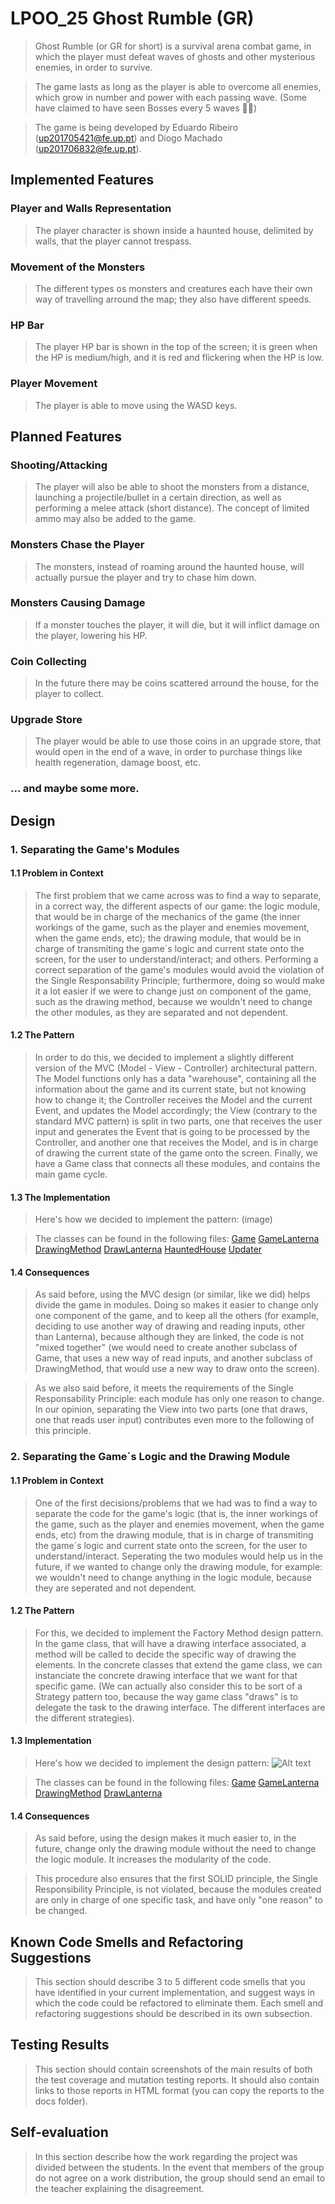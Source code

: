 # LPOO_25 Ghost Rumble (GR)

> Ghost Rumble (or GR for short) is a survival arena combat game, in which the player must defeat waves of ghosts and other mysterious enemies, in order to survive.

> The game lasts as long as the player is able to overcome all enemies, which grow in number and power with each passing wave. (Some have claimed to have seen Bosses every 5 waves 👀👀)

> The game is being developed by Eduardo Ribeiro (up201705421@fe.up.pt) and Diogo Machado (up201706832@fe.up.pt).

## Implemented Features

### Player and Walls Representation
> The player character is shown inside a haunted house, delimited by walls, that the player cannot trespass.

### Movement of the Monsters
> The different types os monsters and creatures each have their own way of travelling arround the map; they also have different speeds.

### HP Bar
> The player HP bar is shown in the top of the screen; it is green when the HP is medium/high, and it is red and flickering when the HP is low.

### Player Movement
> The player is able to move using the WASD keys.

## Planned Features

### Shooting/Attacking
> The player will also be able to shoot the monsters from a distance, launching a projectile/bullet in a certain direction, as well as performing a melee attack (short distance). The concept of limited ammo may also be added to the game.

### Monsters Chase the Player
> The monsters, instead of roaming around the haunted house, will actually pursue the player and try to chase him down.

### Monsters Causing Damage
> If a monster touches the player, it will die, but it will inflict damage on the player, lowering his HP.

### Coin Collecting
> In the future there may be coins scattered arround the house, for the player to collect.

### Upgrade Store
> The player would be able to use those coins in an upgrade store, that would open in the end of a wave, in order to purchase things like health regeneration, damage boost, etc.

### ... and maybe some more.

## Design
### 1. Separating the Game's Modules
#### 1.1 Problem in Context
> The first problem that we came across was to find a way to separate, in a correct way, the different aspects of our game: the logic module, that would be in charge of the mechanics of the game (the inner workings of the game, such as the player and enemies movement, when the game ends, etc); the drawing module, that would be in charge of transmiting the game´s logic and current state onto the screen, for the user to understand/interact; and others. Performing a correct separation of the game's modules would avoid the violation of the Single Responsability Principle; furthermore, doing so would make it a lot easier if we were to change just on component of the game, such as the drawing method, because we wouldn't need to change the other modules, as they are separated and not dependent.

#### 1.2 The Pattern
> In order to do this, we decided to implement a slightly different version of the MVC (Model - View - Controller) architectural pattern. The Model functions only has a data "warehouse", containing all the information about the game and its current state, but not knowing how to change it; the Controller receives the Model and the current Event, and updates the Model accordingly; the View (contrary to the standard MVC pattern) is split in two parts, one that receives the user input and generates the Event that is going to be processed by the Controller, and another one that receives the Model, and is in charge of drawing the current state of the game onto the screen. Finally, we have a Game class that connects all these modules, and contains the main game cycle.

#### 1.3 The Implementation
> Here's how we decided to implement the pattern:
(image)

> The classes can be found in the following files:
> [Game](../GhostRumble/src/main/java/com/aor/ghostrumble/Game.java)
> [GameLanterna](../GhostRumble/src/main/java/com/aor/ghostrumble/view/GameLanterna.java)
> [DrawingMethod](../GhostRumble/src/main/java/com/aor/ghostrumble/view/DrawingMethod.java)
> [DrawLanterna](../GhostRumble/src/main/java/com/aor/ghostrumble/view/DrawLanterna.java)
> [HauntedHouse](../GhostRumble/src/main/java/com/aor/ghostrumble/model/HauntedHouse.java)
> [Updater](../GhostRumble/src/main/java/com/aor/ghostrumble/controller/Updater.java)

#### 1.4 Consequences
> As said before, using the MVC design (or similar, like we did) helps divide the game in modules. Doing so makes it easier to change only one component of the game, and to keep all the others (for example, deciding to use another way of drawing and reading inputs, other than Lanterna), because although they are linked, the code is not "mixed together" (we would need to create another subclass of Game, that uses a new way of read inputs, and another subclass of DrawingMethod, that would use a new way to draw onto the screen).

> As we also said before, it meets the requirements of the Single Responsability Principle: each module has only one reason to change. In our opinion, separating the View into two parts (one that draws, one that reads user input) contributes even more to the following of this principle.

### 2. Separating the Game´s Logic and the Drawing Module
#### 1.1 Problem in Context
     
> One of the first decisions/problems that we had was to find a way to separate the code for the game's logic (that is, the inner workings of the game, such as the player and enemies movement, when the game ends, etc) from the drawing module, that is in charge of transmiting the game´s logic and current state onto the screen, for the user to understand/interact. Seperating the two modules would help us in the future, if we wanted to change only the drawing module, for example: we wouldn't need to change anything in the logic module, because they are seperated and not dependent.
     
#### 1.2 The Pattern
     
> For this, we decided to implement the Factory Method design pattern. In the game class, that will have a drawing interface associated, a method will be called to decide the specific way of drawing the elements. In the concrete classes that extend the game class, we can instanciate the concrete drawing interface that we want for that specific game. (We can actually also consider this to be sort of a Strategy pattern too, because the way game class "draws" is to delegate the task to the drawing interface. The different interfaces are the different strategies).
     
#### 1.3 Implementation
     
> Here's how we decided to implement the design pattern:
![Alt text](images/UML_FactoryMethod_1/UML_FactoryMethod_1.png)

> The classes can be found in the following files:
>[Game](../GhostRumble/src/main/java/com/aor/ghostrumble/Game.java)
>[GameLanterna](../GhostRumble/src/main/java/com/aor/ghostrumble/view/GameLanterna.java)
>[DrawingMethod](../GhostRumble/src/main/java/com/aor/ghostrumble/view/DrawingMethod.java)
>[DrawLanterna](../GhostRumble/src/main/java/com/aor/ghostrumble/view/DrawLanterna.java)
     
    
#### 1.4 Consequences

> As said before, using the design makes it much easier to, in the future, change only the drawing module without the need to change the logic module. It increases the modularity of the code.

> This procedure also ensures that the first SOLID principle, the Single Responsibility Principle, is not violated, because the modules created are only in charge of one specific task, and have only "one reason" to be changed.




## Known Code Smells and Refactoring Suggestions

> This section should describe 3 to 5 different code smells that you have identified in your current implementation, and suggest ways in which the code could be refactored to eliminate them. Each smell and refactoring suggestions should be described in its own subsection.

## Testing Results

> This section should contain screenshots of the main results of both the test coverage and mutation testing reports. It should also contain links to those reports in HTML format (you can copy the reports to the docs folder).

## Self-evaluation

> In this section describe how the work regarding the project was divided between the students. In the event that members of the group do not agree on a work distribution, the group should send an email to the teacher explaining the disagreement.
